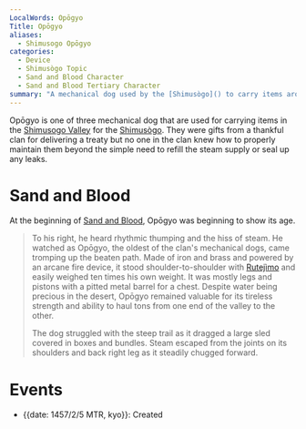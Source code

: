 ```yaml
---
LocalWords: Opōgyo
Title: Opōgyo
aliases:
  - Shimusogo Opōgyo
categories:
  - Device
  - Shimusògo Topic
  - Sand and Blood Character
  - Sand and Blood Tertiary Character
summary: "A mechanical dog used by the [Shimusògo]() to carry items around their [valley](/shimusogo-valley/)."
---
```


Opōgyo is one of three mechanical dog that are used for carrying items in the [Shimusogo Valley]() for the [Shimusògo](). They were gifts from a thankful clan for delivering a treaty but no one in the clan knew how to properly maintain them beyond the simple need to refill the steam supply or seal up any leaks.

# Sand and Blood

At the beginning of [Sand and Blood](), Opōgyo was beginning to show its age.

> To his right, he heard rhythmic thumping and the hiss of steam. He watched as Opōgyo, the oldest of the clan's mechanical dogs, came tromping up the beaten path. Made of iron and brass and powered by an arcane fire device, it stood shoulder-to-shoulder with [Rutejìmo]() and easily weighed ten times his own weight. It was mostly legs and pistons with a pitted metal barrel for a chest. Despite water being precious in the desert, Opōgyo remained valuable for its tireless strength and ability to haul tons from one end of the valley to the other.
>
> The dog struggled with the steep trail as it dragged a large sled covered in boxes and bundles. Steam escaped from the joints on its shoulders and back right leg as it steadily chugged forward.

# Events

* {{date: 1457/2/5 MTR, kyo}}: Created
